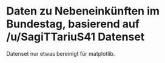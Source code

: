 # Daten zu Nebeneinkünften im Bundestag, basierend auf /u/SagiTTariuS41 Datenset

Datenset nur etwas bereinigt für matplotlib.
